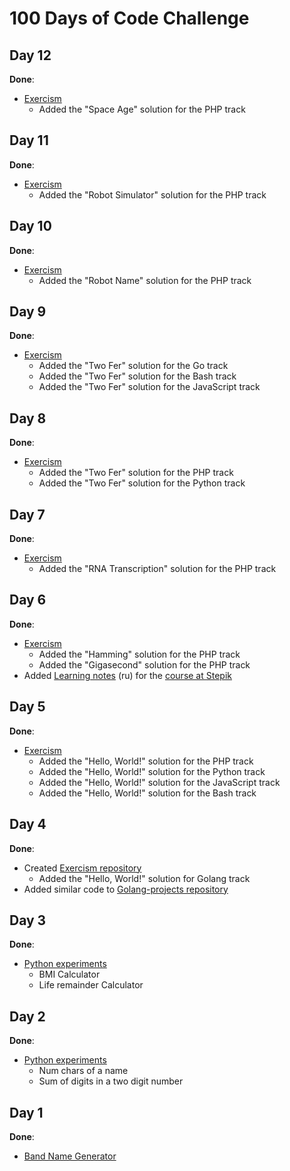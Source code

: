 # 100 Days of Code Challenge


## Day 12

**Done**: 

- [Exercism](https://github.com/ozor/Exercism)
  - Added the "Space Age" solution for the PHP track


## Day 11

**Done**: 

- [Exercism](https://github.com/ozor/Exercism)
  - Added the "Robot Simulator" solution for the PHP track


## Day 10

**Done**: 

- [Exercism](https://github.com/ozor/Exercism)
  - Added the "Robot Name" solution for the PHP track



## Day 9

**Done**: 

- [Exercism](https://github.com/ozor/Exercism)
  - Added the "Two Fer" solution for the Go track
  - Added the "Two Fer" solution for the Bash track
  - Added the "Two Fer" solution for the JavaScript track


## Day 8

**Done**: 

- [Exercism](https://github.com/ozor/Exercism)
  - Added the "Two Fer" solution for the PHP track
  - Added the "Two Fer" solution for the Python track


## Day 7

**Done**: 

- [Exercism](https://github.com/ozor/Exercism)
  - Added the "RNA Transcription" solution for the PHP track


## Day 6

**Done**: 

- [Exercism](https://github.com/ozor/Exercism)
  - Added the "Hamming" solution for the PHP track
  - Added the "Gigasecond" solution for the PHP track
- Added [Learning notes](https://github.com/ozor/Golang-projects/tree/master/stepik) (ru) for the [course at Stepik](https://stepik.org/course/54403)


## Day 5

**Done**: 

- [Exercism](https://github.com/ozor/Exercism)
  - Added the "Hello, World!" solution for the PHP track
  - Added the "Hello, World!" solution for the Python track
  - Added the "Hello, World!" solution for the JavaScript track
  - Added the "Hello, World!" solution for the Bash track


## Day 4

**Done**: 

- Created [Exercism repository](https://github.com/ozor/Exercism)
  - Added the "Hello, World!" solution for Golang track
- Added similar code to [Golang-projects repository](https://github.com/ozor/Golang-projects/blob/master/exercises/hello_world.go)


## Day 3

**Done**: 

- [Python experiments](https://github.com/ozor/python3-projects/tree/master/experiments/002)
  - BMI Calculator
  - Life remainder Calculator


## Day 2

**Done**: 

- [Python experiments](https://github.com/ozor/python3-projects/tree/master/experiments/001)
  - Num chars of a name
  - Sum of digits in a two digit number


## Day 1

**Done**: 

- [Band Name Generator](https://github.com/ozor/python3-projects/tree/master/band-name-generator)

